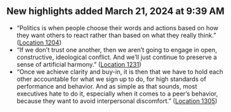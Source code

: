 ## New highlights added March 21, 2024 at 9:39 AM
- “Politics is when people choose their words and actions based on how they want others to react rather than based on what they really think.” ([Location 1204](https://readwise.io/to_kindle?action=open&asin=B006960LQW&location=1204))
- “If we don’t trust one another, then we aren’t going to engage in open, constructive, ideological conflict. And we’ll just continue to preserve a sense of artificial harmony.” ([Location 1231](https://readwise.io/to_kindle?action=open&asin=B006960LQW&location=1231))
- “Once we achieve clarity and buy-in, it is then that we have to hold each other accountable for what we sign up to do, for high standards of performance and behavior. And as simple as that sounds, most executives hate to do it, especially when it comes to a peer’s behavior, because they want to avoid interpersonal discomfort.” ([Location 1305](https://readwise.io/to_kindle?action=open&asin=B006960LQW&location=1305))
